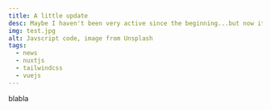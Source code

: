 ```yaml
---
title: A little update
desc: Maybe I haven't been very active since the beginning...but now it's time for the content!
img: test.jpg
alt: Javscript code, image from Unsplash
tags:
  - news
  - nuxtjs
  - tailwindcss
  - vuejs
---
```


blabla